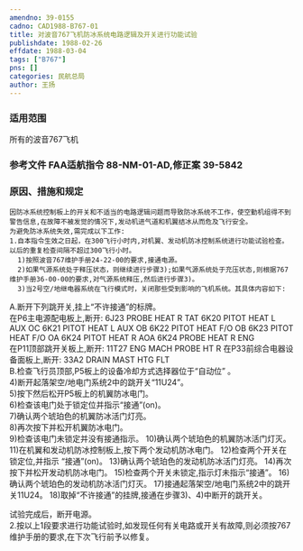 ```yaml
---
amendno: 39-0155  
cadno: CAD1988-B767-01  
title: 对波音767飞机防冰系统电路逻辑及开关进行功能试验  
publishdate: 1988-02-26  
effdate: 1988-03-04  
tags: ["B767"]  
pns: []  
categories: 民航总局  
author: 王扬  
---
```

  
### 适用范围  
所有的波音767飞机  
  
<!--more-->  
### 参考文件    FAA适航指令 88-NM-01-AD,修正案 39-5842  
  
### 原因、措施和规定  
    因防冰系统控制板上的开关和不适当的电路逻辑问题而导致防冰系统不工作，使空勤机组得不到警告信息,在故障不被发觉的情况下,发动机进气道和机翼结冰从而危及飞行安全。  
    为避免防冰系统失效,需完成以下工作:  
    1.自本指令生效之日起，在300飞行小时内,对机翼、发动机防冰控制系统进行功能试验检查。以后的重复检查间隔不超过300飞行小时。  
      1)按照波音767维护手册24-22-00的要求,接通电源。  
      2)如果气源系统处于释压状态，则继续进行步骤3);如果气源系统处于充压状态,则根据767维护手册36-00-00的要求,对气源系统释压,然后进行步骤3)。  
      3)当2号空/地继电器系统在飞行模式时，关闭那些受到影响的飞机系统。其具体内容如下:  
  
  
A.断开下列跳开关,挂上“不许接通”的标牌。  
          在P6主电源配电板上,断开: 6J23 PROBE  HEAT R TAT 6K20 PITOT  HEAT L AUX OC 6K21 PITOT  HEAT L AUX OB 6K22 PITOT  HEAT F/O OB 6K23 PITOT  HEAT F/O OA 6K24 PITOT  HEAT R AOA 6K24 PROBE  HEAT R ENG  
          在P11顶部跳开关板上,断开: 11T27 ENG  MACH PROBE HT R 在P33前综合电器设备面板上,断开: 33A2 DRAIN  MAST HTG FLT  
B.检查飞行员顶部,P5板上的设备冷却方式选择器位于“自动位” 。  
4)断开起落架空/地电门系统2中的跳开关“11U24”。  
5)按下然后松开P5板上的机翼防冰电门。  
6)检查该电门处于锁定位并指示“接通”(on)。  
7)确认两个琥珀色的机翼防冰活门灯亮。  
8)再次按下并松开机翼防冰电门。  
9)检查该电门未锁定并没有接通指示。 10)确认两个琥珀色的机翼防冰活门灯灭。       11)在机翼和发动机防冰控制板上,按下两个发动机防冰电门。       12)检查两个开关在锁定位,并指示 “接通”(on)。 13)确认两个琥珀色的发动机防冰活门灯亮。 14)再次按下并松开发动机防冰电门。 15)检查两个开关未锁定,指示灯未指示“接通”。 16)确认两个琥珀色的发动机防冰活门灯灭。       17)接通起落架空/地电门系统2中的跳开关11U24。 18)取掉“不许接通”的挂牌,接通在步骤3)、4)中断开的跳开关。  
  
试验完成后，断开电源。  
    2.按以上1段要求进行功能试验时,如发现任何有关电路或开关有故障,则必须按767维护手册的要求,在下次飞行前予以修复。  
